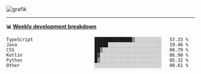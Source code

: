 ![grafik](https://user-images.githubusercontent.com/56089155/187718223-45863e96-4c28-4d4c-b3ca-02bf88aeae4c.png)

<hr />

**📊 [Weekly development breakdown](https://wakatime.com/@Ari24)**

<!--START_SECTION:waka-->

```text
TypeScript                       ██████████████▒░░░░░░░░░░   57.33 %
Java                             █████░░░░░░░░░░░░░░░░░░░░   19.46 %
CSS                              ██▒░░░░░░░░░░░░░░░░░░░░░░   08.79 %
Kotlin                           █▓░░░░░░░░░░░░░░░░░░░░░░░   06.90 %
Python                           █▒░░░░░░░░░░░░░░░░░░░░░░░   05.32 %
Other                            ░░░░░░░░░░░░░░░░░░░░░░░░░   00.61 %
```

<!--END_SECTION:waka-->
